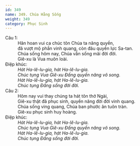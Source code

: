 ```yaml
---
id: 349
name: 349. Chúa Hằng Sống
weight: 349
category: Phục Sinh
---
```

<dl><dt>Câu 1:</dt><dd data-verse="1">Hân hoan vui ca chúc tôn Chúa ta năng quyền, <br/>đã vượt mộ phần vinh quang, còn đâu quyền lực Sa-tan. <br/>Chúa sống hôm nay, Chúa vẫn sống mãi đời đời. <br/>Giê-xu là Vua muôn loài. </dd><dt>Điệp khúc:</dt><dd data-chorus="1"><em>Hát Ha-lê-lu-gia, hát Ha-lê-lu-gia. <br/>Chúc tụng Vua Giê-xu Đấng quyền năng vô song. <br/>Hát Ha-lê-lu-gia, hát Ha-lê-lu-gia. <br/>Chúc tụng Đấng sống đời đời. </em></dd><dt>Câu 2:</dt><dd data-verse="2">Hôm nay vui thay chúng ta hát tôn thờ Ngài, <br/>Giê-xu thật đã phục sinh, quyền năng đời đời vinh quang. <br/>Chúa sống ving quang, Chúa ban phước ân tuôn tràn. <br/>Giê-xu phục sinh huy hoàng. </dd><dt>Điệp khúc:</dt><dd data-chorus="1"><em>Hát Ha-lê-lu-gia, hát Ha-lê-lu-gia. <br/>Chúc tụng Vua Giê-xu Đấng quyền năng vô song. <br/>Hát Ha-lê-lu-gia, hát Ha-lê-lu-gia. <br/>Chúc tụng Đấng sống đời đời. </em></dd></dl>
